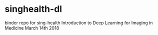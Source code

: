 # singhealth-dl

binder repo for sing-health Introduction to Deep Learning for Imaging in Medicine March 14th 2018
